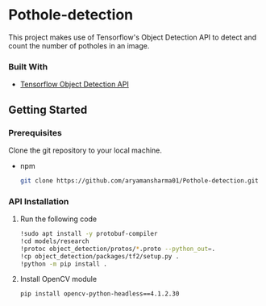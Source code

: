 ﻿# Pothole-detection
 
 This project makes use of Tensorflow's Object Detection API to detect and count the number of potholes in an image. 

### Built With

* [Tensorflow Object Detection API](https://github.com/tensorflow/models/tree/master/research/object_detection)

## Getting Started

### Prerequisites

Clone the git repository to your local machine.
* npm
  ```sh
  git clone https://github.com/aryamansharma01/Pothole-detection.git
  ```

### API Installation

1. Run the following code
   ```sh
   !sudo apt install -y protobuf-compiler
   !cd models/research
   !protoc object_detection/protos/*.proto --python_out=.
   !cp object_detection/packages/tf2/setup.py .
   !python -m pip install .
   ```
3. Install OpenCV module
   ```sh
   pip install opencv-python-headless==4.1.2.30
   ```
